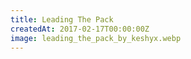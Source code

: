 ```yaml
---
title: Leading The Pack
createdAt: 2017-02-17T00:00:00Z
image: leading_the_pack_by_keshyx.webp
---
```

